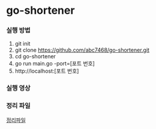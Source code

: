 # go-shortener

### 실행 방법
1. git init
2. git clone https://github.com/abc7468/go-shortener.git
3. cd go-shortener
4. go run main.go -port=[포트 번호]
5. http://localhost:[포트 번호]

### 실행 영상
[](https://user-images.githubusercontent.com/37099761/140400225-9a0da67d-fe6f-498d-b02d-f9481a708a9a.gif)

### 정리 파일
[정리파일](https://github.com/abc7468/go-shortener/files/7477271/_.pdf)
